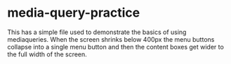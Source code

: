 # media-query-practice

This has a simple file used to demonstrate the basics of using mediaqueries. When the screen 
shrinks below 400px the menu buttons collapse into a single menu button and then the content
boxes get wider to the full width of the screen.
